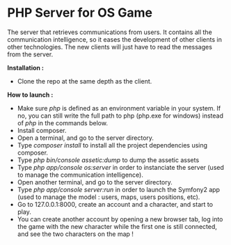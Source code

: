 PHP Server for OS Game
========================

The server that retrieves communications from users. It contains all the communication intelligence, so it eases the development of other clients in other technologies. The new clients will just have to read the messages from the server.

**Installation :** <br/>
- Clone the repo at the same depth as the client.

**How to launch :** <br/>
- Make sure *php* is defined as an environment variable in your system. If no, you can still write the full path to php (php.exe for windows) instead of *php* in the commands below.
- Install composer.
- Open a terminal, and go to the server directory.
- Type *composer install* to install all the project dependencies using composer.
- Type *php bin/console assetic:dump* to dump the assetic assets
- Type *php app/console os:server* in order to instanciate the server (used to manage the communication intelligence).
- Open another terminal, and go to the server directory.
- Type *php app/console server:run* in order to launch the Symfony2 app (used to manage the model : users, maps, users positions, etc).
- Go to 127.0.0.1:8000, create an account and a character, and start to play.
- You can create another account by opening a new browser tab, log into the game with the new character while the first one is still connected, and see the two characters on the map !
